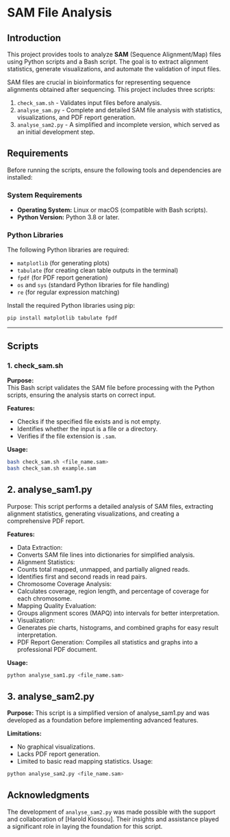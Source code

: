 # **SAM File Analysis**

## **Introduction**

This project provides tools to analyze **SAM** (Sequence Alignment/Map) files using Python scripts and a Bash script. The goal is to extract alignment statistics, generate visualizations, and automate the validation of input files.

SAM files are crucial in bioinformatics for representing sequence alignments obtained after sequencing. This project includes three scripts:

1. `check_sam.sh` - Validates input files before analysis.  
2. `analyse_sam.py` - Complete and detailed SAM file analysis with statistics, visualizations, and PDF report generation.  
3. `analyse_sam2.py` - A simplified and incomplete version, which served as an initial development step.

## **Requirements**

Before running the scripts, ensure the following tools and dependencies are installed:

### **System Requirements**
- **Operating System:** Linux or macOS (compatible with Bash scripts).  
- **Python Version:** Python 3.8 or later.  

### **Python Libraries**
The following Python libraries are required:
- `matplotlib` (for generating plots)  
- `tabulate` (for creating clean table outputs in the terminal)  
- `fpdf` (for PDF report generation)  
- `os` and `sys` (standard Python libraries for file handling)  
- `re` (for regular expression matching)

Install the required Python libraries using pip:
```bash
pip install matplotlib tabulate fpdf
````

---

## **Scripts**

### **1. check_sam.sh**

**Purpose:**  
This Bash script validates the SAM file before processing with the Python scripts, ensuring the analysis starts on correct input.

**Features:**
- Checks if the specified file exists and is not empty.  
- Identifies whether the input is a file or a directory.  
- Verifies if the file extension is `.sam`.  

**Usage:**  
```bash
bash check_sam.sh <file_name.sam>
bash check_sam.sh example.sam

```
## **2. analyse_sam1.py**
Purpose:
This script performs a detailed analysis of SAM files, extracting alignment statistics, generating visualizations, and creating a comprehensive PDF report.

**Features:**

- Data Extraction:
- Converts SAM file lines into dictionaries for simplified analysis.
- Alignment Statistics:
- Counts total mapped, unmapped, and partially aligned reads.
- Identifies first and second reads in read pairs.
- Chromosome Coverage Analysis:
- Calculates coverage, region length, and percentage of coverage for each chromosome.
- Mapping Quality Evaluation:
- Groups alignment scores (MAPQ) into intervals for better interpretation.
- Visualization:
- Generates pie charts, histograms, and combined graphs for easy result interpretation.
- PDF Report Generation: Compiles all statistics and graphs into a professional PDF document.
  
**Usage:**
```python
python analyse_sam1.py <file_name.sam>
```
## **3. analyse_sam2.py**
**Purpose:**
This script is a simplified version of analyse_sam1.py and was developed as a foundation before implementing advanced features.

**Limitations:**

- No graphical visualizations.
- Lacks PDF report generation.
- Limited to basic read mapping statistics.
Usage:

```Python
python analyse_sam2.py <file_name.sam>
```
## **Acknowledgments**

The development of `analyse_sam2.py` was made possible with the support and collaboration of [Harold Kiossou]. Their insights and assistance played a significant role in laying the foundation for this script.
